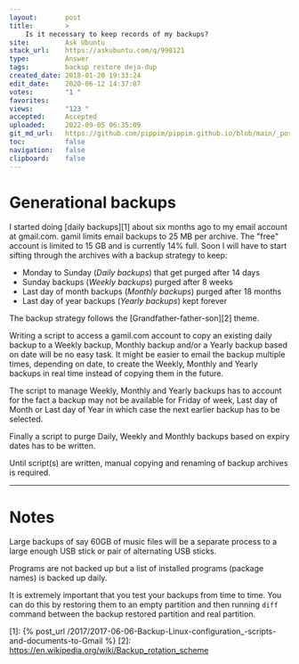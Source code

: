 ```yaml
---
layout:       post
title:        >
    Is it necessary to keep records of my backups?
site:         Ask Ubuntu
stack_url:    https://askubuntu.com/q/998121
type:         Answer
tags:         backup restore deja-dup
created_date: 2018-01-20 19:33:24
edit_date:    2020-06-12 14:37:07
votes:        "1 "
favorites:    
views:        "123 "
accepted:     Accepted
uploaded:     2022-09-05 06:35:09
git_md_url:   https://github.com/pippim/pippim.github.io/blob/main/_posts/2018/2018-01-20-Is-it-necessary-to-keep-records-of-my-backups_.md
toc:          false
navigation:   false
clipboard:    false
---
```


# Generational backups

I started doing [daily backups][1] about six months ago to my email account at gmail.com. gamil limits email backups to 25 MB per archive. The "free" account is limited to 15 GB and is currently 14% full. Soon I will have to start sifting through the archives with a backup strategy to keep:

- Monday to Sunday (*Daily backups*) that get purged after 14 days
- Sunday backups (*Weekly backups*) purged after 8 weeks
- Last day of month backups (*Monthly backups*) purged after 18 months
- Last day of year backups (*Yearly backups*) kept forever

The backup strategy follows the [Grandfather-father-son][2] theme.

Writing a script to access a gamil.com account to copy an existing daily backup to a Weekly backup, Monthly backup and/or a Yearly backup based on date will be no easy task. It might be easier to email the backup multiple times, depending on date, to create the Weekly, Monthly and Yearly backups in real time instead of copying them in the future.

The script to manage Weekly, Monthly and Yearly backups has to account for the fact a backup may not be available for Friday of week, Last day of Month or Last day of Year in which case the next earlier backup has to be selected.

Finally a script to purge Daily, Weekly and Monthly backups based on expiry dates has to be written.

Until script(s) are written, manual copying and renaming of backup archives is required.

----------


# Notes

Large backups of say 60GB of music files will be a separate process to a large enough USB stick or pair of alternating USB sticks.

Programs are not backed up but a list of installed programs (package names) is backed up daily.

It is extremely important that you test your backups from time to time. You can do this by restoring them to an empty partition and then running `diff` command between the backup restored partition and real partition.


  [1]: {% post_url /2017/2017-06-06-Backup-Linux-configuration_-scripts-and-documents-to-Gmail %}
  [2]: https://en.wikipedia.org/wiki/Backup_rotation_scheme
